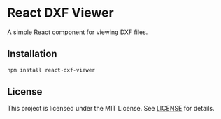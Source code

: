 # React DXF Viewer

A simple React component for viewing DXF files.

## Installation

```bash
npm install react-dxf-viewer
```

## License

This project is licensed under the MIT License. See [LICENSE](LICENSE) for details.
